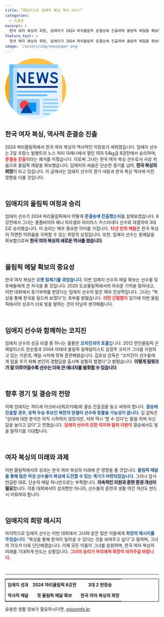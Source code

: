 ```yaml
---
title: “메달리스트 임애지 복싱 역사 쓰다!”
categories:
  - 스포츠
excerpt: >
  한국 여자 복싱의 희망, 임애지가 2024 파리올림픽 준결승에 진출하며 올림픽 메달을 확보했습니다. 역사적인 순간에서 그녀의 의지와 열정이 빛을 발하는데, 다음 상대는 튀르키예의 하티세 아크바시입니다. 클릭해서 자세한 이야기를 만나보세요!
feature_text: >
  한국 여자 복싱의 희망, 임애지가 2024 파리올림픽 준결승에 진출하며 올림픽 메달을 확보했습니다. 역사적인 순간에서 그녀의 의지와 열정이 빛을 발하는데, 다음 상대는 튀르키예의 하티세 아크바시입니다. 클릭해서 자세한 이야기를 만나보세요!
image: '/assets/img/newspaper.png'
---
```


<p><img src="/assets/img/newspaper.png" alt="kimp 속보" /></p>

<h2 data-ke-size="size26">한국 여자 복싱, 역사적 준결승 진출</h2>

<p data-ke-size="size16">2024 파리올림픽에서 한국 여자 복싱의 역사적인 이정표가 세워졌습니다. 임애지 선수는 2일 프랑스 빌팽트의 노스 파리 아레나에서 열린 여자 54㎏급 8강전에서 승리하며, <b><span style="color: #ee2323;">준결승 진출</span></b>이라는 쾌거를 이뤘습니다. 이로써 그녀는 한국 여자 복싱 선수로서 사상 처음으로 올림픽 메달을 확보했습니다. 임애지의 싸움은 단순한 경기를 넘어, <b><span style="background-color: #21538527;">한국 복싱의 희망</span></b>이 되고 있습니다. 이 글에서는 임애지 선수의 경기 내용과 한국 복싱 역사에 미친 영향을 다룰 것입니다.</p>

<p data-ke-size="size16">&nbsp;</p>

<h2 data-ke-size="size26">임애지의 올림픽 여정과 승리</h2>

<p data-ke-size="size16">임애지 선수가 2024 파리올림픽에서 어떻게 <b><span style="color: #1a5490;">준결승에 진출했는지</span></b>를 살펴보겠습니다. 8강전에서 그녀는 콜롬비아의 예니 마르셀라 아리아스 카스타네다 선수와 대결하여 3대 2로 승리했습니다. 이 승리는 매우 중요한 의미를 가집니다. <b><span style="color: #ee2323;">12년 만의 메달</span></b>은 한국 복싱이 직면한 어려움을 극복할 수 있는 희망의 상징입니다. 또한, 임애지 선수는 동메달을 확보함으로써 <b><span style="background-color: #21538527;">한국 여자 복싱의 새로운 역사를 썼습니다</span></b>.</p>

<p data-ke-size="size16">&nbsp;</p>

<h2 data-ke-size="size26">올림픽 메달 확보의 중요성</h2>

<p data-ke-size="size16">한국 여자 복싱은 <b><span style="color: #1a5490;">오랜 침체기를 겪었습니다</span></b>. 이번 임애지 선수의 메달 확보는 선수들 및 후배들에게 큰 자극을 줄 것입니다. 2020 도쿄올림픽에서의 아쉬운 기억을 털어내고, 이번 대회에서 동기부여를 받았다는 임애지 선수의 말은 매우 인상적입니다. 그녀는 “복싱을 통해 한국을 일으켜 보겠다”는 포부를 밝혔습니다. <b><span style="color: #ee2323;">이런 간절함이</span></b> 있기에 이번 올림픽에서의 성과가 더욱 빛을 발하는 것이 아닐까 생각해봅니다.</p>

<p data-ke-size="size16">&nbsp;</p>

<h2 data-ke-size="size26">임애지 선수와 함께하는 코치진</h2>

<p data-ke-size="size16">임애지 선수의 성공 비결 중 하나는 훌륭한 <b><span style="color: #1a5490;">코치진과의 호흡</span></b>입니다. 2012 런던올림픽 은메달리스트 한순철과 2004 아테네 올림픽 동메달리스트 김정주 코치가 그녀를 지원하고 있는 가운데, 매일 시차에 맞춰 훈련해왔습니다. 김호상 감독은 “코치진이 선수들에게 힘을 주기 위해 본인의 경험담을 출시며 살뜰히 챙겼다”고 밝혔습니다. <b><span style="background-color: #21538527;">이렇게 팀워크가 잘 이루어질수록 선수는 더욱 큰 에너지를 발휘할 수 있습니다</span></b>.</p>

<p data-ke-size="size16">&nbsp;</p>

<h2 data-ke-size="size26">향후 경기 및 결승의 전망</h2>

<p data-ke-size="size16">이제 임애지는 하티세 아크바시(튀르키예)와 결승 진출권을 놓고 싸워야 합니다. <b><span style="color: #1a5490;">결승에 진출할 경우, 유력 우승 후보인 북한의 방철미 선수와 맞붙을 가능성이 큽니다</span></b>. 김 감독은 “상대에 대한 분석은 아직 시작하지 않았지만, 저희 역시 ‘할 수 있다’는 말을 하며 자신감을 높이고 있다”고 전했습니다. <b><span style="color: #ee2323;">임애지 선수의 강한 의지와 팀의 지원이</span></b> 결승에서도 빛을 발하기를 기대합니다.</p>

<p data-ke-size="size16">&nbsp;</p>

<h2 data-ke-size="size26">여자 복싱의 미래와 과제</h2>

<p data-ke-size="size16">이번 올림픽에서의 성과는 한국 여자 복싱의 미래에 큰 영향을 줄 것입니다. <b><span style="color: #1a5490;">올림픽 메달을 통해 많은 여성 선수들이 복싱에 도전할 수 있는 계기가 마련되었습니다</span></b>. 그러나 앞서 언급한 대로, 단순히 메달 하나만으로는 부족합니다. <b><span style="background-color: #21538527;">지속적인 지원과 훈련 환경 개선이 필요</span></b>합니다. 각종 대회에서의 성과뿐만 아니라, 선수들의 훈련과 생활 여건 개선도 반드시 이뤄져야 합니다.</p>

<p data-ke-size="size16">&nbsp;</p>

<h2 data-ke-size="size26">임애지의 희망 메시지</h2>

<p data-ke-size="size16">마지막으로 임애지 선수는 이번 대회에서 그녀와 같은 많은 이들에게 <b><span style="color: #1a5490;">희망의 메시지를 주었습니다</span></b>. “복싱을 통해 한국이 일어설 수 있다는 것을 보여주고 싶다”고 말하며, 그녀의 각오가 더욱 단단해졌습니다. 이제 모든 이들이 그녀를 응원하며, 한국 여자 복싱의 미래를 기대하게 만드는 상황입니다. <b><span style="color: #ee2323;">그녀의 승리가 우리에게 희망이 되어주길 바랍니다</span></b>.</p>

<p data-ke-size="size16">&nbsp;</p>

<hr>

<table style="width: 100%; border: solid 1px black;">
    <tbody>
        <tr>
            <td style="text-align: center; height: 30px;"><b>임애지 성과</b></td>
            <td style="text-align: center; height: 30px;"><b>2024 파리올림픽 8강전</b></td>
            <td style="text-align: center; height: 30px;"><b>3대 2 판정승</b></td>
        </tr>
        <tr>
            <td style="text-align: center; height: 30px;"><b>역사적 메달</b></td>
            <td style="text-align: center; height: 30px;"><b>첫 올림픽 메달 확보</b></td>
            <td style="text-align: center; height: 30px;"><b>한국 여자 복싱의 희망</b></td>
        </tr>
    </tbody>
</table>
유용한 생활 정보가 필요하시다면, <a href="https://onioninfo.kr" rel="dofollow">onioninfo.kr</a>


